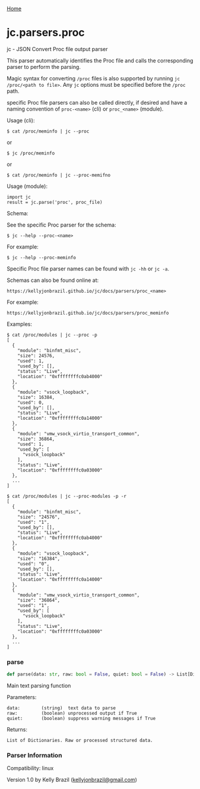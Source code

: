 [Home](https://kellyjonbrazil.github.io/jc/)
<a id="jc.parsers.proc"></a>

# jc.parsers.proc

jc - JSON Convert Proc file output parser

This parser automatically identifies the Proc file and calls the
corresponding parser to perform the parsing.

Magic syntax for converting `/proc` files is also supported by running
`jc /proc/<path to file>`. Any `jc` options must be specified before the
`/proc` path.

specific Proc file parsers can also be called directly, if desired and have
a naming convention of `proc-<name>` (cli) or `proc_<name>` (module).

Usage (cli):

    $ cat /proc/meminfo | jc --proc

or

    $ jc /proc/meminfo

or

    $ cat /proc/meminfo | jc --proc-memifno

Usage (module):

    import jc
    result = jc.parse('proc', proc_file)

Schema:

See the specific Proc parser for the schema:

    $ jc --help --proc-<name>

For example:

    $ jc --help --proc-meminfo

Specific Proc file parser names can be found with `jc -hh` or `jc -a`.

Schemas can also be found online at:

    https://kellyjonbrazil.github.io/jc/docs/parsers/proc_<name>

For example:

    https://kellyjonbrazil.github.io/jc/docs/parsers/proc_meminfo

Examples:

    $ cat /proc/modules | jc --proc -p
    [
      {
        "module": "binfmt_misc",
        "size": 24576,
        "used": 1,
        "used_by": [],
        "status": "Live",
        "location": "0xffffffffc0ab4000"
      },
      {
        "module": "vsock_loopback",
        "size": 16384,
        "used": 0,
        "used_by": [],
        "status": "Live",
        "location": "0xffffffffc0a14000"
      },
      {
        "module": "vmw_vsock_virtio_transport_common",
        "size": 36864,
        "used": 1,
        "used_by": [
          "vsock_loopback"
        ],
        "status": "Live",
        "location": "0xffffffffc0a03000"
      },
      ...
    ]

    $ cat /proc/modules | jc --proc-modules -p -r
    [
      {
        "module": "binfmt_misc",
        "size": "24576",
        "used": "1",
        "used_by": [],
        "status": "Live",
        "location": "0xffffffffc0ab4000"
      },
      {
        "module": "vsock_loopback",
        "size": "16384",
        "used": "0",
        "used_by": [],
        "status": "Live",
        "location": "0xffffffffc0a14000"
      },
      {
        "module": "vmw_vsock_virtio_transport_common",
        "size": "36864",
        "used": "1",
        "used_by": [
          "vsock_loopback"
        ],
        "status": "Live",
        "location": "0xffffffffc0a03000"
      },
      ...
    ]

<a id="jc.parsers.proc.parse"></a>

### parse

```python
def parse(data: str, raw: bool = False, quiet: bool = False) -> List[Dict]
```

Main text parsing function

Parameters:

    data:        (string)  text data to parse
    raw:         (boolean) unprocessed output if True
    quiet:       (boolean) suppress warning messages if True

Returns:

    List of Dictionaries. Raw or processed structured data.

### Parser Information
Compatibility:  linux

Version 1.0 by Kelly Brazil (kellyjonbrazil@gmail.com)
